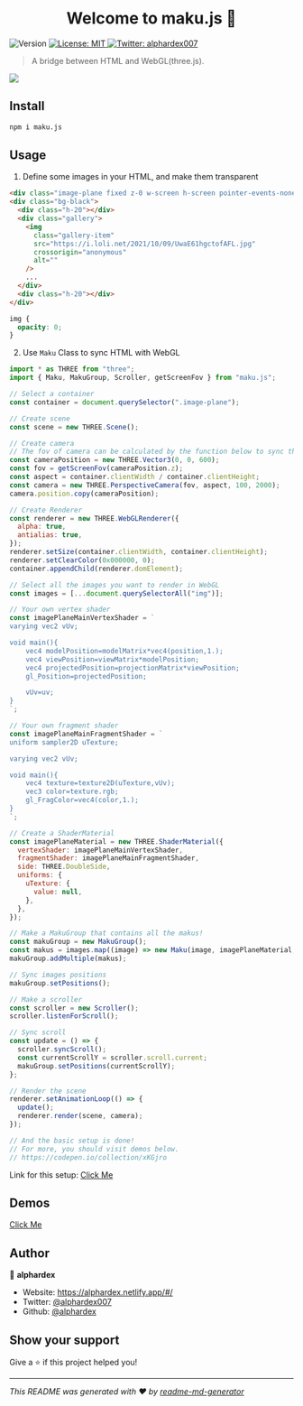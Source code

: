 <h1 align="center">Welcome to maku.js 👋</h1>
<p>
  <img alt="Version" src="https://img.shields.io/badge/version-1.0.2-blue.svg?cacheSeconds=2592000" />
  <a href="#" target="_blank">
    <img alt="License: MIT" src="https://img.shields.io/badge/License-MIT-yellow.svg" />
  </a>
  <a href="https://twitter.com/alphardex007" target="_blank">
    <img alt="Twitter: alphardex007" src="https://img.shields.io/twitter/follow/alphardex007.svg?style=social" />
  </a>
</p>

> A bridge between HTML and WebGL(three.js).

![](https://i.loli.net/2021/10/15/oAHf84UvLmztTyO.gif)

## Install

```sh
npm i maku.js
```

## Usage

1. Define some images in your HTML, and make them transparent

```html
<div class="image-plane fixed z-0 w-screen h-screen pointer-events-none"></div>
<div class="bg-black">
  <div class="h-20"></div>
  <div class="gallery">
    <img
      class="gallery-item"
      src="https://i.loli.net/2021/10/09/UwaE61hgctofAFL.jpg"
      crossorigin="anonymous"
      alt=""
    />
    ...
  </div>
  <div class="h-20"></div>
</div>
```

```css
img {
  opacity: 0;
}
```

2. Use `Maku` Class to sync HTML with WebGL

```js
import * as THREE from "three";
import { Maku, MakuGroup, Scroller, getScreenFov } from "maku.js";

// Select a container
const container = document.querySelector(".image-plane");

// Create scene
const scene = new THREE.Scene();

// Create camera
// The fov of camera can be calculated by the function below to sync the unit
const cameraPosition = new THREE.Vector3(0, 0, 600);
const fov = getScreenFov(cameraPosition.z);
const aspect = container.clientWidth / container.clientHeight;
const camera = new THREE.PerspectiveCamera(fov, aspect, 100, 2000);
camera.position.copy(cameraPosition);

// Create Renderer
const renderer = new THREE.WebGLRenderer({
  alpha: true,
  antialias: true,
});
renderer.setSize(container.clientWidth, container.clientHeight);
renderer.setClearColor(0x000000, 0);
container.appendChild(renderer.domElement);

// Select all the images you want to render in WebGL
const images = [...document.querySelectorAll("img")];

// Your own vertex shader
const imagePlaneMainVertexShader = `
varying vec2 vUv;

void main(){
    vec4 modelPosition=modelMatrix*vec4(position,1.);
    vec4 viewPosition=viewMatrix*modelPosition;
    vec4 projectedPosition=projectionMatrix*viewPosition;
    gl_Position=projectedPosition;

    vUv=uv;
}
`;

// Your own fragment shader
const imagePlaneMainFragmentShader = `
uniform sampler2D uTexture;

varying vec2 vUv;

void main(){
    vec4 texture=texture2D(uTexture,vUv);
    vec3 color=texture.rgb;
    gl_FragColor=vec4(color,1.);
}
`;

// Create a ShaderMaterial
const imagePlaneMaterial = new THREE.ShaderMaterial({
  vertexShader: imagePlaneMainVertexShader,
  fragmentShader: imagePlaneMainFragmentShader,
  side: THREE.DoubleSide,
  uniforms: {
    uTexture: {
      value: null,
    },
  },
});

// Make a MakuGroup that contains all the makus!
const makuGroup = new MakuGroup();
const makus = images.map((image) => new Maku(image, imagePlaneMaterial, scene));
makuGroup.addMultiple(makus);

// Sync images positions
makuGroup.setPositions();

// Make a scroller
const scroller = new Scroller();
scroller.listenForScroll();

// Sync scroll
const update = () => {
  scroller.syncScroll();
  const currentScrollY = scroller.scroll.current;
  makuGroup.setPositions(currentScrollY);
};

// Render the scene
renderer.setAnimationLoop(() => {
  update();
  renderer.render(scene, camera);
});

// And the basic setup is done!
// For more, you should visit demos below.
// https://codepen.io/collection/xKGjro
```

Link for this setup: [Click Me](https://codepen.io/alphardex/pen/bGrVzvO)

## Demos

[Click Me](https://codepen.io/collection/xKGjro)

## Author

👤 **alphardex**

- Website: https://alphardex.netlify.app/#/
- Twitter: [@alphardex007](https://twitter.com/alphardex007)
- Github: [@alphardex](https://github.com/alphardex)

## Show your support

Give a ⭐️ if this project helped you!

---

_This README was generated with ❤️ by [readme-md-generator](https://github.com/kefranabg/readme-md-generator)_
